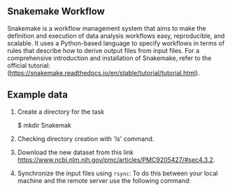 
## Snakemake Workflow

Snakemake is a workflow management system that aims to make the definition and execution of data analysis workflows easy, reproducible, and scalable. It uses a Python-based language to specify workflows in terms of rules that describe how to derive output files from input files.
For a comprehensive introduction and installation of Snakemake, refer to the official tutorial: (https://snakemake.readthedocs.io/en/stable/tutorial/tutorial.html).


## Example data

1. Create a directory for the task

   $ mkdir Snakemak

1. Checking directory creation with 'ls' command.

1. Download the new dataset from this link https://www.ncbi.nlm.nih.gov/pmc/articles/PMC9205427/#sec4.3.2.
1. Synchronize the input files using `rsync`: To do this between your local machine and the remote server use the following command:
 
